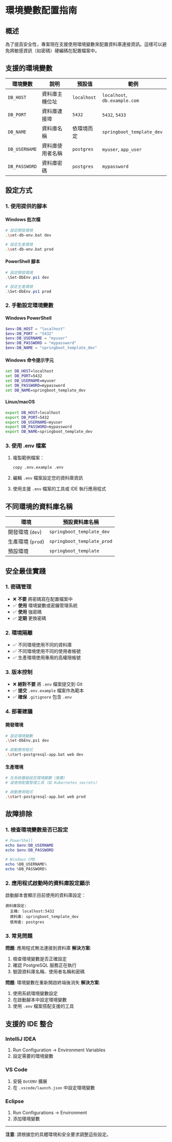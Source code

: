 # 環境變數配置指南

## 概述

為了提高安全性，專案現在支援使用環境變數來配置資料庫連接資訊。這樣可以避免將敏感資訊（如密碼）硬編碼在配置檔案中。

## 支援的環境變數

| 環境變數 | 說明 | 預設值 | 範例 |
|---------|------|--------|------|
| `DB_HOST` | 資料庫主機位址 | `localhost` | `localhost`, `db.example.com` |
| `DB_PORT` | 資料庫連接埠 | `5432` | `5432`, `5433` |
| `DB_NAME` | 資料庫名稱 | 依環境而定 | `springboot_template_dev` |
| `DB_USERNAME` | 資料庫使用者名稱 | `postgres` | `myuser`, `app_user` |
| `DB_PASSWORD` | 資料庫密碼 | `postgres` | `mypassword` |

## 設定方式

### 1. 使用提供的腳本

#### Windows 批次檔
```bash
# 設定開發環境
.\set-db-env.bat dev

# 設定生產環境
.\set-db-env.bat prod
```

#### PowerShell 腳本
```powershell
# 設定開發環境
.\Set-DbEnv.ps1 dev

# 設定生產環境
.\Set-DbEnv.ps1 prod
```

### 2. 手動設定環境變數

#### Windows PowerShell
```powershell
$env:DB_HOST = "localhost"
$env:DB_PORT = "5432"
$env:DB_USERNAME = "myuser"
$env:DB_PASSWORD = "mypassword"
$env:DB_NAME = "springboot_template_dev"
```

#### Windows 命令提示字元
```cmd
set DB_HOST=localhost
set DB_PORT=5432
set DB_USERNAME=myuser
set DB_PASSWORD=mypassword
set DB_NAME=springboot_template_dev
```

#### Linux/macOS
```bash
export DB_HOST=localhost
export DB_PORT=5432
export DB_USERNAME=myuser
export DB_PASSWORD=mypassword
export DB_NAME=springboot_template_dev
```

### 3. 使用 .env 檔案

1. 複製範例檔案：
   ```bash
   copy .env.example .env
   ```

2. 編輯 `.env` 檔案設定您的資料庫資訊

3. 使用支援 `.env` 檔案的工具或 IDE 執行應用程式

## 不同環境的資料庫名稱

| 環境 | 預設資料庫名稱 |
|------|----------------|
| 開發環境 (`dev`) | `springboot_template_dev` |
| 生產環境 (`prod`) | `springboot_template_prod` |
| 預設環境 | `springboot_template` |

## 安全最佳實踐

### 1. 密碼管理
- ❌ **不要** 將密碼寫在配置檔案中
- ✅ **使用** 環境變數或密鑰管理系統
- ✅ **使用** 強密碼
- ✅ **定期** 更換密碼

### 2. 環境隔離
- ✅ 不同環境使用不同的資料庫
- ✅ 不同環境使用不同的使用者帳號
- ✅ 生產環境使用專用的高權限帳號

### 3. 版本控制
- ❌ **絕對不要** 將 `.env` 檔案提交到 Git
- ✅ **提交** `.env.example` 檔案作為範本
- ✅ **確保** `.gitignore` 包含 `.env`

### 4. 部署建議

#### 開發環境
```bash
# 設定環境變數
.\Set-DbEnv.ps1 dev

# 啟動應用程式
.\start-postgresql-app.bat web dev
```

#### 生產環境
```bash
# 在系統層級設定環境變數（推薦）
# 或使用配置管理工具（如 Kubernetes secrets）

# 啟動應用程式
.\start-postgresql-app.bat web prod
```

## 故障排除

### 1. 檢查環境變數是否已設定
```powershell
# PowerShell
echo $env:DB_USERNAME
echo $env:DB_PASSWORD

# Windows CMD
echo %DB_USERNAME%
echo %DB_PASSWORD%
```

### 2. 應用程式啟動時的資料庫設定顯示
啟動腳本會顯示目前使用的資料庫設定：
```
資料庫設定:
  主機: localhost:5432
  資料庫: springboot_template_dev
  使用者: postgres
```

### 3. 常見問題

**問題**: 應用程式無法連接到資料庫
**解決方案**: 
1. 檢查環境變數是否正確設定
2. 確認 PostgreSQL 服務正在執行
3. 驗證資料庫名稱、使用者名稱和密碼

**問題**: 環境變數在重新開啟終端後消失
**解決方案**: 
1. 使用系統環境變數設定
2. 在啟動腳本中設定環境變數
3. 使用 `.env` 檔案搭配支援的工具

## 支援的 IDE 整合

### IntelliJ IDEA
1. Run Configuration → Environment Variables
2. 設定需要的環境變數

### VS Code
1. 安裝 `DotENV` 擴展
2. 在 `.vscode/launch.json` 中設定環境變數

### Eclipse
1. Run Configurations → Environment
2. 添加環境變數

---

**注意**: 請根據您的具體環境和安全要求調整這些設定。
